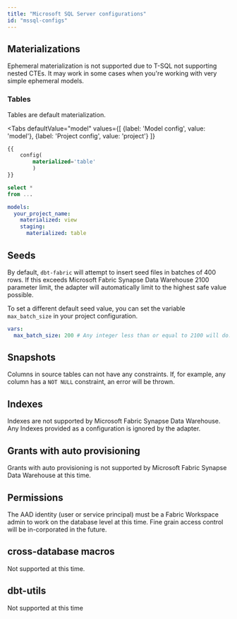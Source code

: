 ```yaml
---
title: "Microsoft SQL Server configurations"
id: "mssql-configs"
---
```


## Materializations

Ephemeral materialization is not supported due to T-SQL not supporting nested CTEs. It may work in some cases when you're working with very simple ephemeral models.

### Tables

Tables are default materialization.

<Tabs
defaultValue="model"
values={[
{label: 'Model config', value: 'model'},
{label: 'Project config', value: 'project'}
]}
>

<TabItem value="model">

<File name="models/example.sql">

```sql
{{
    config(
        materialized='table'
        )
}}

select *
from ...
```

</File>

</TabItem>

<TabItem value="project">

<File name="dbt_project.yml">

```yaml
models:
  your_project_name:
    materialized: view
    staging:
      materialized: table
```

</File>

</TabItem>

</Tabs>

## Seeds

By default, `dbt-fabric` will attempt to insert seed files in batches of 400 rows.
If this exceeds Microsoft Fabric Synapse Data Warehouse 2100 parameter limit, the adapter will automatically limit to the highest safe value possible.

To set a different default seed value, you can set the variable `max_batch_size` in your project configuration.

<File name="dbt_project.yml">

```yaml
vars:
  max_batch_size: 200 # Any integer less than or equal to 2100 will do.
```

</File>

## Snapshots

Columns in source tables can not have any constraints.
If, for example, any column has a `NOT NULL` constraint, an error will be thrown.

## Indexes

Indexes are not supported by Microsoft Fabric Synapse Data Warehouse. Any Indexes provided as a configuration is ignored by the adapter.

## Grants with auto provisioning

Grants with auto provisioning is not supported by Microsoft Fabric Synapse Data Warehouse at this time.

## Permissions

The AAD identity (user or service principal) must be a Fabric Workspace admin to work on the database level at this time. Fine grain access control will be in-corporated in the future.

## cross-database macros

Not supported at this time.

## dbt-utils

Not supported at this time

